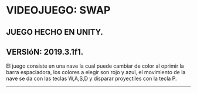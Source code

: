 # VIDEOJUEGO: SWAP
## JUEGO HECHO EN UNITY.
## VERSIóN: 2019.3.1f1.

El juego consiste en una nave la cual puede cambiar de color al oprimir la barra espaciadora, los colores a elegir son rojo y azul, el movimiento de la nave se da con las teclas W,A,S,D y disparar proyectiles con la tecla P.

---
